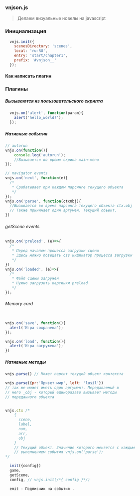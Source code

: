 ### vnjson.js

>Делаем визуальные новелы на javascript



### Инициализация
```javascript
  vnjs.init({
    scenesDirectory: 'scenes',
    local: 'ru-RU',
    entry: 'start/chapter1',
    prefix: '#vnjson__'
  });

```




#### Как написать плагин

### Плагины



##### Вызываются из пользовательского скрипта
```javascript
  vnjs.on('alert', function(param){
    alert('hello_world!');
  });

```

##### Нативные события
```javascript
// autorun
vnjs.on(function(){
    console.log('autorun');
    //Вызывается во время скрина main-menu
});

// navigator events
vnjs.on('next', function(e){
  /*
   * Срабатывает при каждом парсинге текущего объекта
   */
});
vnjs.on('parse', function(ctxObj){
  //Вызывается во время парсинга текущего объекта ctx.obj
  // Также принимает один аргумен. Текущий объект.
})

```

###### getScene events
```javascript
vnjs.on('preload', (e)=>{
  /*
   * Перед началом процесса загрузки сцены
   * Здесь можно повещать css индикатор процесса загрузки
   */
})
vnjs.on('loaded', (e)=>{
  /*
   * Файл сцены загружен
   * Нужно загрузить картинки preload
   */
});
```

###### Memory card
```javascript

vnjs.on('save', function(){
  alert('Игра сохранена');
});

vnjs.on('load', function(){
  alert('Игра загружена');
})

```

##### Нативные методы
```javascript
vnjs.parse() // Может парсит текущий объект контекста

vnjs.parse({pr:'Привет мир', left: 'lusil'})
// так же может иметь один аргумент. Передаваемый в
// него _obj - который единоразаво вызывает методы
// переданного объекта


vnjs.ctx /*
    {
      scene,
      label,
      num,
      arr,
      obj
    }
    // Текущий объект. Значиние которого меняется с каждым
    // выполнением события vnjs.on('parse');
*/

  init({config})
  game,
  getScene,
  config, // vnjs.init(/*{ config }*/)

  emit - Подписчик на события .


```